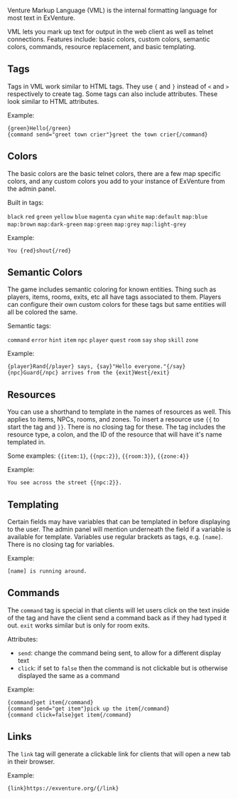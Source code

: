 Venture Markup Language (VML) is the internal formatting language for most text in ExVenture.

VML lets you mark up text for output in the web client as well as telnet connections. Features include: basic colors, custom colors, semantic colors, commands, resource replacement, and basic templating.

## Tags

Tags in VML work similar to HTML tags. They use `{` and `}` instead of `<` and `>` respectively to create tag. Some tags can also include attributes. These look similar to HTML attributes.

Example:

```
{green}Hello{/green}
{command send="greet town crier"}greet the town crier{/command}
```

## Colors

The basic colors are the basic telnet colors, there are a few map specific colors, and any custom colors you add to your instance of ExVenture from the admin panel.

Built in tags:

`black`
`red`
`green`
`yellow`
`blue`
`magenta`
`cyan`
`white`
`map:default`
`map:blue`
`map:brown`
`map:dark-green`
`map:green`
`map:grey`
`map:light-grey`

Example:

```
You {red}shout{/red}
```

## Semantic Colors

The game includes semantic coloring for known entities. Thing such as players, items, rooms, exits, etc all have tags associated to them. Players can configure their own custom colors for these tags but same entities will all be colored the same.

Semantic tags:

`command`
`error`
`hint`
`item`
`npc`
`player`
`quest`
`room`
`say`
`shop`
`skill`
`zone`

Example:

```
{player}Rand{/player} says, {say}"Hello everyone."{/say}
{npc}Guard{/npc} arrives from the {exit}West{/exit}
```

## Resources

You can use a shorthand to template in the names of resources as well. This applies to items, NPCs, rooms, and zones. To insert a resource use `{{` to start the tag and `}}`. There is no closing tag for these. The tag includes the resource type, a colon, and the ID of the resource that will have it's name templated in.

Some examples: `{{item:1}`, `{{npc:2}}`, `{{room:3}}`, `{{zone:4}}`

Example:

```
You see across the street {{npc:2}}.
```

## Templating

Certain fields may have variables that can be templated in before displaying to the user. The admin panel will mention underneath the field if a variable is available for template. Variables use regular brackets as tags, e.g. `[name]`. There is no closing tag for variables.

Example:

```
[name] is running around.
```

## Commands

The `command` tag is special in that clients will let users click on the text inside of the tag and have the client send a command back as if they had typed it out. `exit` works similar but is only for room exits.

Attributes:

- `send`: change the command being sent, to allow for a different display text
- `click`: if set to `false` then the command is not clickable but is otherwise displayed the same as a command

Example:

```
{command}get item{/command}
{command send="get item"}pick up the item{/command}
{command click=false}get item{/command}
```

## Links

The `link` tag will generate a clickable link for clients that will open a new tab in their browser.

Example:

```
{link}https://exventure.org/{/link}
```
